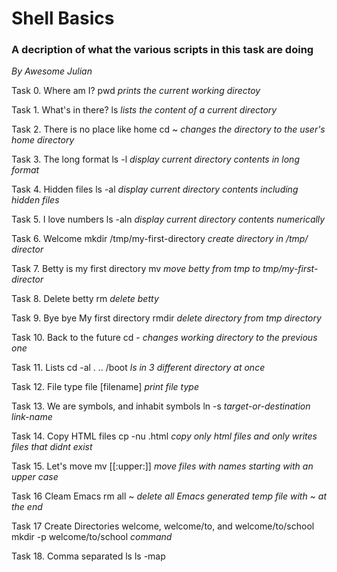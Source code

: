 # Shell Basics
### A decription of what the various scripts in this task are doing
_*By Awesome Julian*_

Task 0. Where am I?
pwd _prints the current working directoy_

Task 1. What's in there?
ls _lists the content of a current directory_

Task 2. There is no place like home
cd ~ _changes the directory to the user's home directory_

Task 3. The long format
ls -l _display current directory contents in long format_

Task 4. Hidden files
ls -al _display current directory contents including hidden files_

Task 5. I love numbers
ls -aln _display current directory contents numerically_

Task 6. Welcome
mkdir /tmp/my-first-directory _create directory in /tmp/ director_

Task 7. Betty is my first directory
mv _move betty from tmp to tmp/my-first-director_

Task 8. Delete betty
rm _delete betty_

Task 9. Bye bye My first directory
rmdir _delete directory from tmp directory_

Task 10. Back to the future
cd - _changes working directory to the previous one_

Task 11. Lists
cd -al . .. /boot _ls in 3 different directory at once_

Task 12. File type
file [filename] _print file type_

Task 13. We are symbols, and inhabit symbols
ln -s _target-or-destination link-name_

Task 14. Copy HTML files
cp -nu .html  _copy only html files and only writes files that didnt exist_

Task 15. Let's move
mv [[:upper:]]  _move files with names starting with an upper case_

Task 16 Cleam Emacs
rm all ~   _delete all Emacs generated temp file with ~ at the end_

Task 17 Create Directories welcome, welcome/to, and welcome/to/school
mkdir -p welcome/to/school _command_

Task 18. Comma separated ls
ls -map
  
